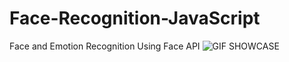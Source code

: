 # Face-Recognition-JavaScript
Face and Emotion Recognition Using Face API
![GIF SHOWCASE](https://github.com/Vashakmadze/Face-Recognition-JavaScript/blob/master/faceid%20gif.gif "WEBSITE SHOWCASE")
